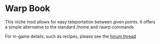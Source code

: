Warp Book
=========

This niche mod allows for easy teleportation between given points. It offers a
simple alternative to the standard /home and /warp commands

For in-game details, such as recipes, please see the [forum thread](http://www.minecraftforum.net/topic/2266303-172164-warp-book-mod)